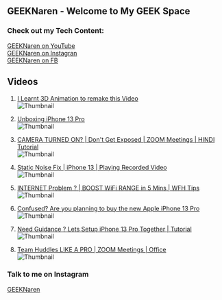 ## GEEKNaren - Welcome to My GEEK Space

### Check out my Tech Content:

[GEEKNaren on YouTube](https://www.youtube.com/channel/UC9b5HjeayKls3UqSjTGRYMQ)<br/>
[GEEKNaren on Instagran](https://www.instagram.com/geeknaren)<br/>
[GEEKNaren on FB](https://www.facebook.com/geeknaren)


## Videos

1. [I Learnt 3D Animation to remake this Video](https://youtu.be/HOrMFuHGs5M)<br/>
![Thumbnail](https://i9.ytimg.com/vi/HOrMFuHGs5M/mq1.jpg?sqp=CMivrI8G&rs=AOn4CLB5mUdISoQ64KkRJvv_kpGB7-Ziaw)

2. [Unboxing iPhone 13 Pro](https://youtu.be/mqQ4xzKmULU)<br/>
![Thumbnail](https://i9.ytimg.com/vi/mqQ4xzKmULU/mqdefault.jpg?v=61b63c69&sqp=CMivrI8G&rs=AOn4CLBDnbhhU5gDZsYIfKmSsIMa7Fv5jw)

3. [CAMERA TURNED ON? | Don't Get Exposed | ZOOM Meetings | HINDI Tutorial](https://youtu.be/dH2KzFxuD_M)<br/>
![Thumbnail](https://i9.ytimg.com/vi/dH2KzFxuD_M/mqdefault.jpg?v=61c861ab&sqp=CMivrI8G&rs=AOn4CLBoJBm33SpyZp7PGtXE5yhbP2NcoA)

4. [Static Noise Fix | iPhone 13 | Playing Recorded Video](https://youtu.be/QgxViasTjqs)<br/>
![Thumbnail](https://i9.ytimg.com/vi/QgxViasTjqs/mqdefault.jpg?v=61b63bdb&sqp=CPSxrI8G&rs=AOn4CLDmIGR5-k4iEzzQqRjaOVyLXjzhEA)

5. [INTERNET Problem ? | BOOST WiFi RANGE in 5 Mins | WFH Tips](https://youtu.be/Pp8jHMgaUPU)<br/>
![Thumbnail](https://i9.ytimg.com/vi_webp/Pp8jHMgaUPU/mqdefault.webp?v=61b6430a&sqp=CPSxrI8G&rs=AOn4CLDXAqN7yuxuhpJ49iymCaggsH5eUA)

6. [Confused? Are you planning to buy the new Apple iPhone 13 Pro](https://youtu.be/Mx4ZBJLvSrg)<br/>
![Thumbnail](https://i9.ytimg.com/vi_webp/Mx4ZBJLvSrg/mqdefault.webp?v=61b6387b&sqp=CPSxrI8G&rs=AOn4CLBaLTyzE8iYCypFQcyu0Jrx7c5rxA)

7. [Need Guidance ? Lets Setup iPhone 13 Pro Together | Tutorial](https://youtu.be/HK_n4K_Nudo)<br/>
![Thumbnail](https://i9.ytimg.com/vi/HK_n4K_Nudo/mqdefault.jpg?v=61b63b66&sqp=CKC0rI8G&rs=AOn4CLBnDDTeM31wD6IjnMakDACRufcMaQ)

8. [Team Huddles LIKE A PRO | ZOOM Meetings | Office](https://youtu.be/WEUtGnARSEA)<br/>
![Thumbnail](https://i9.ytimg.com/vi/WEUtGnARSEA/mqdefault.jpg?v=61c8626c&sqp=CNC9rI8G&rs=AOn4CLDISp-jryR441btiISus0zEfk9JnQ)


### Talk to me on Instagram
[GEEKNaren](instagram.com/geeknaren)
